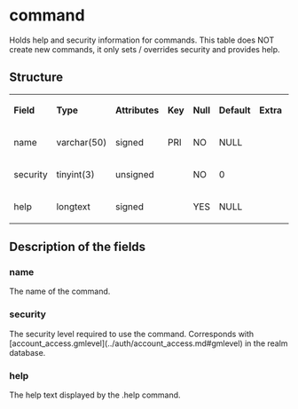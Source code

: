 # command

Holds help and security information for commands. This table does NOT create new commands, it only sets / overrides security and provides help.

## Structure

<table>
<colgroup>
<col width="12%" />
<col width="12%" />
<col width="12%" />
<col width="12%" />
<col width="12%" />
<col width="12%" />
<col width="12%" />
<col width="12%" />
</colgroup>
<tbody>
<tr>
<td><p><strong>Field</strong></p></td>
<td><p><strong>Type</strong></p></td>
<td><p><strong>Attributes</strong></p></td>
<td><p><strong>Key</strong></p></td>
<td><p><strong>Null</strong></p></td>
<td><p><strong>Default</strong></p></td>
<td><p><strong>Extra</strong></p></td>
<td><p><strong>Comment</strong></p></td>
</tr>
<tr>
<td><p>name</p></td>
<td><p>varchar(50)</p></td>
<td><p>signed</p></td>
<td><p>PRI</p></td>
<td><p>NO</p></td>
<td><p>NULL</p></td>
<td><p></p></td>
<td><p></p></td>
</tr>
<tr>
<td><p>security</p></td>
<td><p>tinyint(3)</p></td>
<td><p>unsigned</p></td>
<td><p></p></td>
<td><p>NO</p></td>
<td><p>0</p></td>
<td><p></p></td>
<td><p></p></td>
</tr>
<tr>
<td><p>help</p></td>
<td><p>longtext</p></td>
<td><p>signed</p></td>
<td><p></p></td>
<td><p>YES</p></td>
<td><p>NULL</p></td>
<td><p></p></td>
<td><p></p></td>
</tr>
</tbody>
</table>

## Description of the fields

<h3>name</h3>
<p>The name of the command.</p>

<h3>security</h3>
<p>The security level required to use the command. Corresponds with [account_access.gmlevel](../auth/account_access.md#gmlevel) in the realm database.</p>

<h3>help</h3>
<p>The help text displayed by the .help command.</p>
